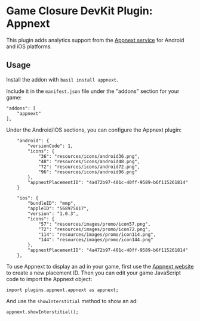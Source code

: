 # Game Closure DevKit Plugin: Appnext

This plugin adds analytics support from the [Appnext service](http://appnext.com) for Android and iOS platforms.

## Usage

Install the addon with `basil install appnext`.

Include it in the `manifest.json` file under the "addons" section for your game:

~~~
"addons": [
	"appnext"
],
~~~

Under the Android/iOS sections, you can configure the Appnext plugin:

~~~
	"android": {
		"versionCode": 1,
		"icons": {
			"36": "resources/icons/android36.png",
			"48": "resources/icons/android48.png",
			"72": "resources/icons/android72.png",
			"96": "resources/icons/android96.png"
		},
		"appnextPlacementID": "4a472b97-401c-40ff-9589-b6f115261814"
	}
~~~

~~~
	"ios": {
		"bundleID": "mmp",
		"appleID": "568975017",
		"version": "1.0.3",
		"icons": {
			"57": "resources/images/promo/icon57.png",
			"72": "resources/images/promo/icon72.png",
			"114": "resources/images/promo/icon114.png",
			"144": "resources/images/promo/icon144.png"
		},
		"appnextPlacementID": "4a472b97-401c-40ff-9589-b6f115261814"
	},
~~~

To use Appnext to display an ad in your game, first use the [Appnext website](http://appnext.com) to create a new placement ID.  Then you can edit your game JavaScript code to import the Appnext object:

~~~
import plugins.appnext.appnext as appnext;
~~~

And use the `showInterstitial` method to show an ad:

~~~
appnext.showInterstitial();
~~~
